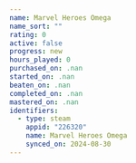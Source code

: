 ```yaml
---
name: Marvel Heroes Omega
name_sort: ""
rating: 0
active: false
progress: new
hours_played: 0
purchased_on: .nan
started_on: .nan
beaten_on: .nan
completed_on: .nan
mastered_on: .nan
identifiers:
  - type: steam
    appid: "226320"
    name: Marvel Heroes Omega
    synced_on: 2024-08-30
---
```

